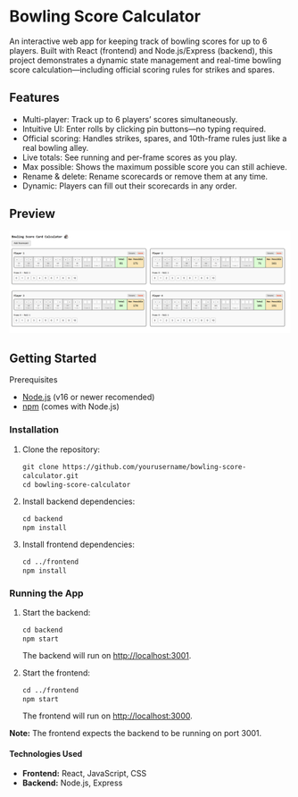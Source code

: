 # Bowling Score Calculator

An interactive web app for keeping track of bowling scores for up to 6 players. Built with React (frontend) and Node.js/Express (backend), this project demonstrates a dynamic state management and real-time bowling score calculation—including official scoring rules for strikes and spares.

## Features
* Multi-player: Track up to 6 players’ scores simultaneously.
* Intuitive UI: Enter rolls by clicking pin buttons—no typing required.
* Official scoring: Handles strikes, spares, and 10th-frame rules just like a real bowling alley.
* Live totals: See running and per-frame scores as you play.
* Max possible: Shows the maximum possible score you can still achieve.
* Rename & delete: Rename scorecards or remove them at any time.
* Dynamic: Players can fill out their scorecards in any order.

## Preview

![Bowling Score Calculator Screenshot](./scorecardApp.PNG)

## Getting Started
Prerequisites
* [Node.js](https://nodejs.org/en) (v16 or newer recomended)
* [npm](https://www.npmjs.com/) (comes with Node.js)

### Installation

1. Clone the repository:
   ```
   git clone https://github.com/yourusername/bowling-score-calculator.git
   cd bowling-score-calculator
   ```

3. Install backend dependencies:
   ```
   cd backend
   npm install
   ```
   
4. Install frontend dependencies:
   ```
   cd ../frontend
   npm install
   ```
   
### Running the App

1. Start the backend:
   ```
   cd backend
   npm start
   ```

   The backend will run on [http://localhost:3001](http://localhost:3001).

2. Start the frontend:
   ```
   cd ../frontend
   npm start
   ```

   The frontend will run on [http://localhost:3000](http://localhost:3000).

**Note:** The frontend expects the backend to be running on port 3001.

#### Technologies Used
* **Frontend:** React, JavaScript, CSS
* **Backend:** Node.js, Express

